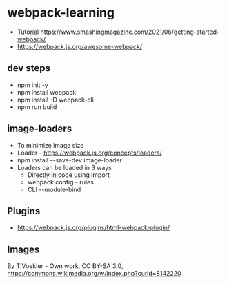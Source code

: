 # webpack-learning

* Tutorial <https://www.smashingmagazine.com/2021/06/getting-started-webpack/>
* <https://webpack.js.org/awesome-webpack/>

## dev steps

* npm init -y
* npm install webpack
* npm install -D webpack-cli
* npm run build

## image-loaders

* To minimize image size
* Loader -  <https://webpack.js.org/concepts/loaders/>
* npm install --save-dev image-loader
* Loaders can be loaded in 3 ways
  * Directly in code using import
  * webpack config - rules
  * CLI --module-bind

## Plugins

* <https://webpack.js.org/plugins/html-webpack-plugin/>

## Images

By T.Voekler - Own work, CC BY-SA 3.0, https://commons.wikimedia.org/w/index.php?curid=8142220